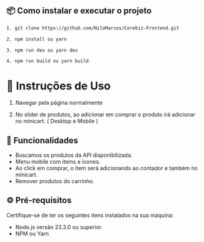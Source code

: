 ## 📦 Como instalar e executar o projeto

   ```bash
   1. git clone https://github.com/NiloMarcos/Corebiz-Frontend.git
   
   ```

   ```bash
   2. npm install ou yarn
   
   ```

   ```bash
   3. npm run dev ou yarn dev
   
   ```

   ```bash
   4. npm run build ou yarn build
   
   ```


# 📓 Instruções de Uso

1. Navegar pela página normalmente

2. No slider de produtos, ao adicionar em comprar o produto irá adicionar no minicart. ( Desktop e Mobile )

## 🚀 Funcionalidades

- Buscamos os produtos da API disponibilizada.
- Menu mobile com items e icones. 
- Ao click em comprar, o item será adicionando ao contador e também no minicart.
- Remover produtos do carrinho.

## ⚙️ Pré-requisitos

Certifique-se de ter os seguintes itens instalados na sua máquina:

- Node.js versão 23.3.0 ou superior.
- NPM ou Yarn

